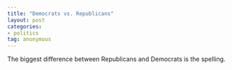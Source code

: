 ```yaml
---
title: "Democrats vs. Republicans"
layout: post
categories:
- politics
tag: anonymous
---
```


The biggest difference between Republicans and Democrats is the spelling.